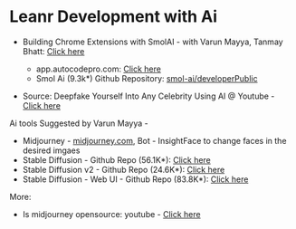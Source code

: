 # Leanr Development with Ai

- Building Chrome Extensions with SmolAI - with Varun Mayya, Tanmay Bhatt: [Click here](https://www.youtube.com/watch?v=Ey9xEBgG96E)
  - app.autocodepro.com: [Click here](https://app.autocodepro.com/signin)
  - Smol Ai (9.3k*) Github Repository: [smol-ai/developerPublic](https://github.com/smol-ai/developer)


- Source: Deepfake Yourself Into Any Celebrity Using AI @ Youtube - [Click here](https://www.youtube.com/watch?v=LRdS4BAfgMo)

Ai tools Suggested by Varun Mayya - 
- Midjourney - [midjourney.com](https://www.midjourney.com/), Bot - InsightFace to change faces in the desired imgaes
- Stable Diffusion - Github Repo (56.1K*): [Click here](https://github.com/CompVis/stable-diffusion)
- Stable Diffusion v2 - Github Repo (24.6K*): [Click here](https://github.com/Stability-AI/stablediffusion)
- Stable Diffusion - Web UI - Github Repo (83.8K*): [Click here](https://github.com/AUTOMATIC1111/stable-diffusion-webui)


More:
- Is midjourney opensource: youtube - [Click here](https://www.youtube.com/watch?v=HSdp_Qe4VgY)
